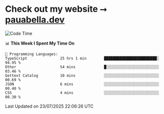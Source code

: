# Check out my website ⭢ [pauabella.dev](https://pauabella.dev)

<!--START_SECTION:waka-->
![Code Time](http://img.shields.io/badge/Code%20Time-4%2C623%20hrs%2046%20mins-blue)

📊 **This Week I Spent My Time On** 

```text
💬 Programming Languages: 
TypeScript               25 hrs 1 min        ████████████████████████░   94.95 % 
Other                    54 mins             █░░░░░░░░░░░░░░░░░░░░░░░░   03.46 % 
Gettext Catalog          10 mins             ░░░░░░░░░░░░░░░░░░░░░░░░░   00.69 % 
JSON                     6 mins              ░░░░░░░░░░░░░░░░░░░░░░░░░   00.40 % 
CSS                      4 mins              ░░░░░░░░░░░░░░░░░░░░░░░░░   00.30 % 
```


 Last Updated on 23/07/2025 22:06:26 UTC
<!--END_SECTION:waka-->
